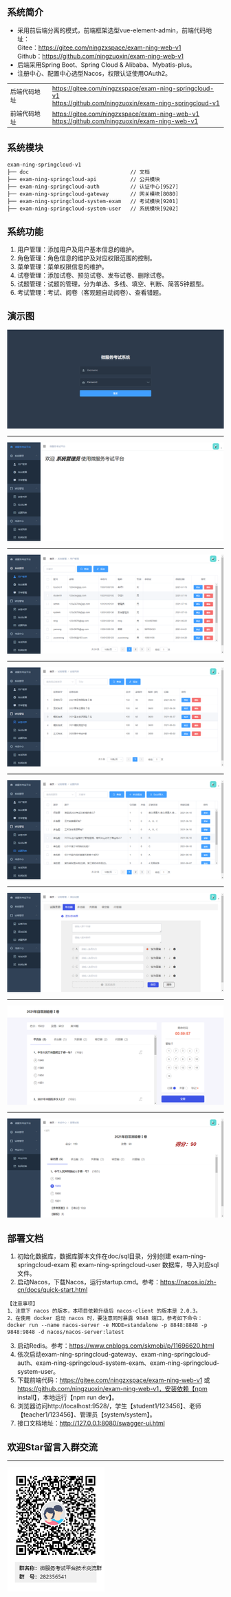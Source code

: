 ## 系统简介
* 采用前后端分离的模式，前端框架选型vue-element-admin，前端代码地址：     
Gitee：https://gitee.com/ningzxspace/exam-ning-web-v1  
Github：https://github.com/ningzuoxin/exam-ning-web-v1  
* 后端采用Spring Boot、Spring Cloud & Alibaba、Mybatis-plus。
* 注册中心、配置中心选型Nacos，权限认证使用OAuth2。
<table>
    <tr>
        <td>后端代码地址</td>
        <td>
            <a href="https://gitee.com/ningzxspace/exam-ning-springcloud-v1">https://gitee.com/ningzxspace/exam-ning-springcloud-v1</a><br/>
            <a href="https://github.com/ningzuoxin/exam-ning-springcloud-v1">https://github.com/ningzuoxin/exam-ning-springcloud-v1</a>
        </td>
    </tr>
    <tr>
        <td>前端代码地址</td>
        <td>
            <a href="https://gitee.com/ningzxspace/exam-ning-web-v1">https://gitee.com/ningzxspace/exam-ning-web-v1</a><br/>
            <a href="https://github.com/ningzuoxin/exam-ning-web-v1">https://github.com/ningzuoxin/exam-ning-web-v1</a>
        </td>
    </tr>
</table>

## 系统模块
~~~
exam-ning-springcloud-v1
├── doc                                 // 文档
├── exam-ning-springcloud-api           // 公共模块
├── exam-ning-springcloud-auth          // 认证中心[9527]
├── exam-ning-springcloud-gateway       // 网关模块[8080]
├── exam-ning-springcloud-system-exam   // 考试模块[9201]
├── exam-ning-springcloud-system-user   // 系统模块[9202]
~~~

## 系统功能
1. 用户管理：添加用户及用户基本信息的维护。
2. 角色管理：角色信息的维护及对应权限范围的控制。
3. 菜单管理：菜单权限信息的维护。
4. 试卷管理：添加试卷、预览试卷、发布试卷、删除试卷。
5. 试题管理：试题的管理，分为单选、多线、填空、判断、简答5钟题型。
6. 考试管理：考试、阅卷（客观题自动阅卷）、查看错题。

## 演示图
![登录](doc/imgs/01登录.png)
***
![首页](doc/imgs/02首页.png)
***
![用户管理](doc/imgs/03用户管理.png)
***
![试卷列表](doc/imgs/04试卷列表.png)
***
![试题列表](doc/imgs/05试题列表.png)
***
![添加试题](doc/imgs/06添加试题.png)
***
![开始考试](doc/imgs/07开始考试.png)
***
![查看成绩](doc/imgs/08查看成绩.png)

## 部署文档
1. 初始化数据库，数据库脚本文件在doc/sql目录，分别创建 exam-ning-springcloud-exam 和 exam-ning-springcloud-user 数据库，导入对应sql文件。 
2. 启动Nacos，下载Nacos，运行startup.cmd。参考：https://nacos.io/zh-cn/docs/quick-start.html
```
【注意事项】
1、注意下 nacos 的版本，本项目依赖升级后 nacos-client 的版本是 2.0.3。
2、在使用 docker 启动 nacos 时，要注意同时暴露 9848 端口，参考如下命令：
docker run --name nacos-server -e MODE=standalone -p 8848:8848 -p 9848:9848 -d nacos/nacos-server:latest
```
3. 启动Redis。参考：https://www.cnblogs.com/skmobi/p/11696620.html
4. 依次启动exam-ning-springcloud-gateway、exam-ning-springcloud-auth、exam-ning-springcloud-system-exam、exam-ning-springcloud-system-user。
5. 下载前端代码：https://gitee.com/ningzxspace/exam-ning-web-v1 或 https://github.com/ningzuoxin/exam-ning-web-v1，安装依赖【npm install】，本地运行【npm run dev】。
6. 浏览器访问http://localhost:9528/，学生【student1/123456】、老师【teacher1/123456】、管理员【system/system】。
7. 接口文档地址：http://127.0.0.1:8080/swagger-ui.html

## 欢迎Star留言入群交流
***
![技术交流](doc/imgs/09技术交流.png)
